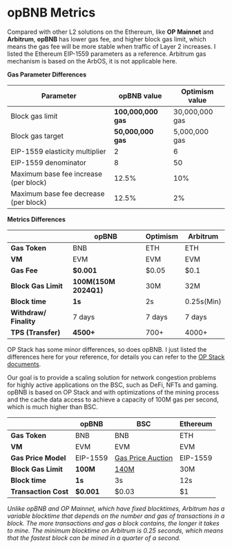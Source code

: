 # opBNB Metrics

Compared with other L2 solutions on the Ethereum, like **OP Mainnet** and **Arbitrum**, **opBNB** has lower gas fee, and higher block gas limit, which means the gas fee will be more stable when traffic of Layer 2 increases. I listed the Ethereum EIP-1559 parameters as a reference. Arbitrum gas mechanism is based on the ArbOS, it is not applicable here.

**Gas Parameter Differences**

| **Parameter**                         | **opBNB value**     | **Optimism value** |
|---------------------------------------|---------------------|--------------------|
| Block gas limit                       | **100,000,000 gas** | 30,000,000 gas     |
| Block gas target                      | **50,000,000 gas**  | 5,000,000 gas      |
| EIP-1559 elasticity multiplier        | 2                   | 6                  |
| EIP-1559 denominator                  | 8                   | 50                 |
| Maximum base fee increase (per block) | 12.5%               | 10%                |
| Maximum base fee decrease (per block) | 12.5%               | 2%                 |

**Metrics Differences**

|                        | **opBNB**             | **Optimism** | **Arbitrum** |
|------------------------|-----------------------|--------------|--------------|
| **Gas Token**          | BNB                   | ETH          | ETH          |
| **VM**                 | EVM                   | EVM          | EVM          |
| **Gas Fee**            | **$0.001**            | $0.05        | $0.1         |
| **Block Gas Limit**    | **100M(150M 2024Q1)** | 30M          | 32M          |
| **Block time**         | **1s**                | 2s           | 0.25s(Min)   |
| **Withdraw/ Finality** | 7 days                | 7 days       | 7 days       |
| **TPS (Transfer)**     | **4500+**             | 700+         | 4000+        |

OP Stack has some minor differences, so does opBNB. I just listed the differences here for your reference, for details you can refer to the [OP Stack documents](https://stack.optimism.io/docs/releases/bedrock/differences/#opcode-differences).

Our goal is to provide a scaling solution for network congestion problems for highly active applications on the BSC, such as DeFi, NFTs and gaming. opBNB is based on OP Stack and with optimizations of the mining process and the cache data access to achieve a capacity of 100M gas per second, which is much higher than BSC. 

|                      | **opBNB**  | **BSC**                                             | **Ethereum** |
|----------------------|------------|-----------------------------------------------------|--------------|
| **Gas Token**        | BNB        | BNB                                                 | ETH          |
| **VM**               | EVM        | EVM                                                 | EVM          |
| **Gas Price Model**  | EIP-1559   | [Gas Price Auction](https://bscscan.com/gastracker) | EIP-1559     |
| **Block Gas Limit**  | **100M**   | [140M](https://www.bscscan.com/chart/gaslimit)      | 30M          |
| **Block time**       | **1s**     | 3s                                                  | 12s          |
| **Transaction Cost** | **$0.001** | $0.03                                               | $1           |



*Unlike opBNB and OP Mainnet, which have fixed blocktimes, Arbitrum has a variable blocktime that depends on the number and gas of transactions in a block. The more transactions and gas a block contains, the longer it takes to mine. The minimum blocktime on Arbitrum is 0.25 seconds, which means that the fastest block can be mined in a quarter of a second.*

